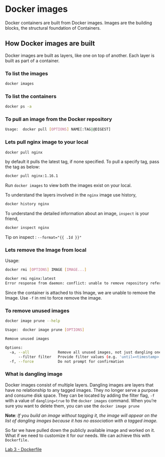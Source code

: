 # Docker images

Docker containers are built from Docker images. Images are the building blocks, the structural foundation of Containers. 

## How Docker images are built

Docker images are built as layers, like one on top of another. Each layer is built as part of a container. 


### To list the images

```bash
docker images
```

### To list the containers 

```bash
docker ps -a
```

### To pull an image from the Docker repository

```bash
Usage:	docker pull [OPTIONS] NAME[:TAG|@DIGEST]
```

### Lets pull nginx image to your local

```bash
docker pull nginx
```
by default it pulls the latest tag, if none specified. To pull a specify tag, pass the tag as below:

```bash
docker pull nginx:1.16.1
```

Run `docker images` to view both the images exist on your local.

To understand the layers involved in the `nginx` image use history,

```bash
docker history nginx
```

To understand the detailed information about an image, `inspect` is your friend,

```bash
docker inspect nginx
```

Tip on inspect : `--format="{{ .Id }}"`


### Lets remove the Image from local

Usage: 
```bash
docker rmi [OPTIONS] IMAGE [IMAGE...]
```

```bash
docker rmi nginx:latest
Error response from daemon: conflict: unable to remove repository reference "nginx" (must force) - container 6a18f5421405 is using its referenced image f949e7d76d63
```

Since the container is attached to this Image, we are unable to remove the Image. Use `-f` in rmi to force remove the image.

### To remove unused images

```bash
docker image prune --help

Usage:	docker image prune [OPTIONS]

Remove unused images

Options:
  -a, --all             Remove all unused images, not just dangling ones
      --filter filter   Provide filter values (e.g. 'until=<timestamp>')
  -f, --force           Do not prompt for confirmation
```

### What is dangling image

Docker images consist of multiple layers. Dangling images are layers that have no relationship to any tagged images. They no longer serve a purpose and consume disk space. They can be located by adding the filter flag, `-f` with a value of `dangling=true` to the `docker images` command. When you’re sure you want to delete them, you can use the `docker image prune`

**Note**: *If you build an image without tagging it, the image will appear on the list of dangling images because it has no association with a tagged image.*

So far we have pulled down the publicly available image and worked on it. What if we need to customize it for our needs. We can achieve this with `Dockerfile.`

[Lab 3 - Dockerfile](../dockerfile-lab3/README.md)